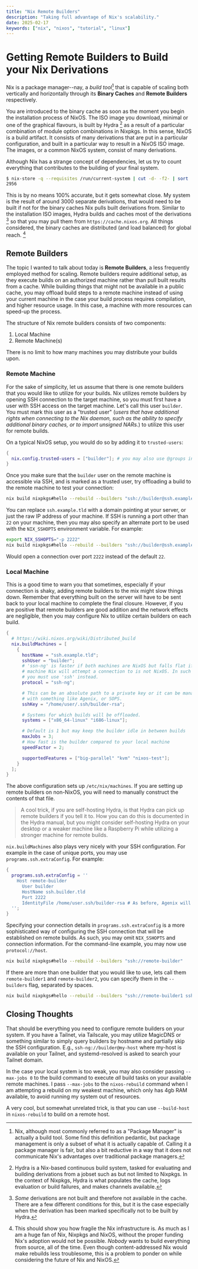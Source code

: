 ```yaml
---
title: "Nix Remote Builders"
description: "Taking full advantage of Nix's scalability."
date: 2025-02-17
keywords: ["nix", "nixos", "tutorial", "linux"]
---
```


# Getting Remote Builders to Build your Nix Derivations

Nix is a package manager--nay, a _build tool_[^1] that is capable of scaling
both vertically and horizontally through its **Binary Caches** and **Remote
Builders** respectively.

You are introduced to the binary cache as soon as the moment you begin the
installation process of NixOS. The ISO image you download, minimal or one of the
graphical flavours, is built by Hydra [^2] as a result of a particular
combination of module option combinations in Nixpkgs. In this sense, NixOS is a
build artifact. It consists of many derivations that are put in a particular
configuration, and built in a particular way to result in a NixOS ISO image. The
images, or a common NixOS system, consist of many derivations.

Although Nix has a strange concept of dependencies, let us try to count
everything that contributes to the building of your final system.

```bash
$ nix-store -q --requisites /run/current-system | cut -d- -f2- | sort | uniq | wc -l
2956
```

This is by no means 100% accurate, but it gets somewhat close. My system is the
result of around 3000 separate derivations, that would need to be built if not
for the binary caches Nix pulls built derivations from. Similar to the
installation ISO images, Hydra builds and caches most of the derivations [^3] so
that you may pull them from `https://cache.nixos.org`. All things considered,
the binary caches are distributed (and load balanced) for global reach. [^4]

## Remote Builders

The topic I wanted to talk about today is **Remote Builders**, a less frequently
employed method for scaling. Remote builders require additional setup, as they
execute builds on an authorized machine rather than pull built results from a
cache. While building things that might not be available in a public cache, you
may offload build steps to a remote machine instead of using your current
machine in the case your build process requires compilation, and higher resource
usage. In this case, a machine with more resources can speed-up the process.

The structure of Nix remote builders consists of two components:

1. Local Machine
2. Remote Machine(s)

There is no limit to how many machines you may distribute your builds upon.

### Remote Machine

For the sake of simplicity, let us assume that there is one remote builders that
you would like to utilize for your builds. Nix utilizes remote builders by
opening SSH connection to the target machine, so you must first have a user with
SSH access on the target machine. Let's call this user `builder`. You must mark
this user as a "trusted user" (_users that have additional rights when
connecting to the Nix daemon, such as the ability to specify additional binary
caches, or to import unsigned NARs._) to utilize this user for remote builds.

On a typical NixOS setup, you would do so by adding it to `trusted-users`:

```nix
{
  nix.config.trusted-users = ["builder"]; # you may also use @groups instead
}
```

Once you make sure that the `builder` user on the remote machine is accessible
via SSH, and is marked as a trusted user, try offloading a build to the remote
machine to test your connection:

```bash
nix build nixpkgs#hello --rebuild --builders "ssh://builder@ssh.example.tld"
```

You can replace `ssh.example.tld` with a domain pointing at your server, or just
the raw IP address of your machine. If SSH is running a port other than `22` on
your machine, then you may also specify an alternate port to be used with the
`NIX_SSHOPTS` environment variable. For example:

```bash
export NIX_SSHOPTS="-p 2222"
nix build nixpkgs#hello --rebuild --builders "ssh://builder@ssh.example.tld"
```

Would open a connection over port `2222` instead of the default `22`.

### Local Machine

This is a good time to warn you that sometimes, especially if your connection is
shaky, adding remote builders to the mix might slow things down. Remember that
everything built on the server will have to be sent back to your local machine
to complete the final closure. However, if you are positive that remote builders
are good addition and the network effects are negligible, then you may configure
Nix to utilize certain builders on each build.

```nix
{
  # https://wiki.nixos.org/wiki/Distributed_build
  nix.buildMachines = [
    {
      hostName = "ssh.example.tld";
      sshUser = "builder";
      # 'ssn-ng' is faster if both machines are NixOS but falls flat if the
      # machine Nix will attempt a connection to is not NixOS. In such a case
      # you must use 'ssh' instead.
      protocol = "ssh-ng";

      # This can be an absolute path to a private key or it can be managed
      # with something like Agenix, or SOPS.
      sshKey = "/home/user/.ssh/builder-rsa";

      # Systems for which builds will be offloaded.
      systems = ["x86_64-linux" "i686-linux"];

      # Default is 1 but may keep the builder idle in between builds
      maxJobs = 3;
      # How fast is the builder compared to your local machine
      speedFactor = 2;

      supportedFeatures = ["big-parallel" "kvm" "nixos-test"];
    }
  ];
}
```

The above configuration sets up `/etc/nix/machines`. If you are setting up
remote builders on non-NixOS, you will need to manually construct the contents
of that file.

> A cool trick, if you are self-hosting Hydra, is that Hydra can pick up remote
> builders if you tell it to. How you can do this is documented in the Hydra
> manual, but you might consider self-hosting Hydra on your desktop or a weaker
> machine like a Raspberry Pi while utilizing a stronger machine for remote
> builds.

`nix.buildMachines` also plays very nicely with your SSH configuration. For
example in the case of unique ports, you may use `programs.ssh.extraConfig`. For
example:

```nix
{
  programs.ssh.extraConfig = ''
    Host remote-builder
      User builder
      HostName ssh.builder.tld
      Port 2222
      IdentityFile /home/user.ssh/builder-rsa # As before, Agenix will work here
  '';
}
```

Specifying your connection details in `programs.ssh.extraConfig` is a more
sophisticated way of configuring the SSH connection that will be established on
remote builds. As such, you may omit `NIX_SSHOPTS` and connection information.
For the command-line example, you may now use `protocol://host`.

```bash
nix build nixpkgs#hello --rebuild --builders "ssh://remote-builder"
```

If there are more than one builder that you would like to use, lets call them
`remote-builder1` and `remote-builder2`, you can specify them in the
`--builders` flag, separated by spaces.

```bash
nix build nixpkgs#hello --rebuild --builders "ssh://remote-builder1 ssh://remote-builder2"
```

## Closing Thoughts

That should be everything you need to configure remote builders on your system.
If you have a Tailnet, via Tailscale, you may utilize MagicDNS or something
similar to simply query builders by hostname and partially skip the SSH
configuration. E.g., `ssh-ng://builder@my-host` where my-host is available on
your Tailnet, and systemd-resolved is asked to search your Tailnet domain.

In the case your local system is too weak, you may also consider passing
`--max-jobs 0` to the build command to execute _all_ build tasks on your
available remote machines. I pass `--max-jobs` to the `nixos-rebuild` command
when I am attempting a rebuild on my weakest machine, which only has 4gb RAM
available, to avoid running my system out of resources.

A very cool, but somewhat unrelated trick, is that you can use `--build-host` in
`nixos-rebuild` to build on a remote host.

[^1]:
    Nix, although most commonly referred to as a "Package Manager" is actually
    a build tool. Some find this definition pedantic, but package management is
    only a subset of what it is actually capable of. Calling it a package
    manager is fair, but also a bit reductive in a way that it does not
    communicate Nix's advantages over traditional package managers.

[^2]:
    Hydra is a Nix-based continuous build system, tasked for evaluating and
    building derivations from a jobset such as but not limited to Nixpkgs. In
    the context of Nixpkgs, Hydra is what populates the cache, logs evaluation
    or build failures, and makes channels available.

[^3]:
    _Some_ derivations are not built and therefore not available in the cache.
    There are a few different conditions for this, but it is the case especially
    when the derivation has been marked specifically not to be built by Hydra.

[^4]:
    This should show you how fragile the Nix infrastructure is. As much as I
    am a huge fan of Nix, Nixpkgs and NixOS, without the proper funding Nix's
    adoption would not be possible. _Nobody_ wants to build everything from
    source, all of the time. Even though content-addressed Nix would make
    rebuilds less troublesome, this is a problem to ponder on while considering
    the future of Nix and NixOS.
